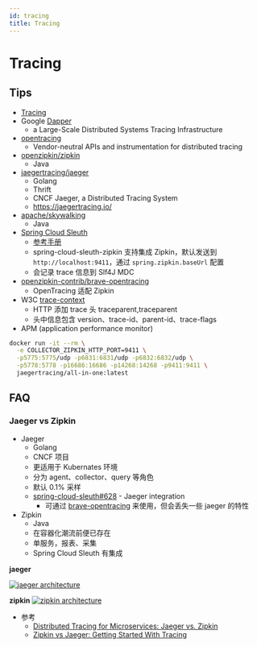 ```yaml
---
id: tracing
title: Tracing
---
```


# Tracing
## Tips
* [Tracing](https://en.wikipedia.org/wiki/Tracing_(software))
* Google [Dapper](https://research.google.com/pubs/pub36356.html)
  * a Large-Scale Distributed Systems Tracing Infrastructure
* [opentracing](http://opentracing.io/)
  * Vendor-neutral APIs and instrumentation for distributed tracing
* [openzipkin/zipkin](https://github.com/openzipkin/zipkin)
  * Java
* [jaegertracing/jaeger](https://github.com/jaegertracing/jaeger)
  * Golang
  * Thrift
  * CNCF Jaeger, a Distributed Tracing System
  * https://jaegertracing.io/
* [apache/skywalking](https://github.com/apache/incubator-skywalking)
  * Java
* [Spring Cloud Sleuth](https://spring.io/projects/spring-cloud-sleuth)
  * [参考手册](https://cloud.spring.io/spring-cloud-sleuth/reference/html/)
  * spring-cloud-sleuth-zipkin 支持集成 Zipkin，默认发送到 `http://localhost:9411`，通过 `spring.zipkin.baseUrl` 配置
  * 会记录 trace 信息到 Slf4J MDC
* [openzipkin-contrib/brave-opentracing](https://github.com/openzipkin-contrib/brave-opentracing)
  * OpenTracing 适配 Zipkin
* W3C [trace-context](https://github.com/w3c/trace-context)
  * HTTP 添加 trace 头 traceparent,traceparent
  * 头中信息包含 version、trace-id、parent-id、trace-flags
* APM (application performance monitor)


```bash
docker run -it --rm \
  -e COLLECTOR_ZIPKIN_HTTP_PORT=9411 \
  -p5775:5775/udp -p6831:6831/udp -p6832:6832/udp \
  -p5778:5778 -p16686:16686 -p14268:14268 -p9411:9411 \
  jaegertracing/all-in-one:latest
```

## FAQ
### Jaeger vs Zipkin
* Jaeger
  * Golang
  * CNCF 项目
  * 更适用于 Kubernates 环境
  * 分为 agent、collector、query 等角色
  * 默认 0.1% 采样
  * [spring-cloud-sleuth#628](https://github.com/spring-cloud/spring-cloud-sleuth/issues/628) - Jaeger integration
    * 可通过 [brave-opentracing](https://github.com/openzipkin-contrib/brave-opentracing) 来使用，但会丢失一些 jaeger 的特性
* Zipkin
  * Java
  * 在容器化潮流前便已存在
  * 单服务，报表、采集
  * Spring Cloud Sleuth 有集成

__jaeger__

[![jaeger architecture](https://www.jaegertracing.io/img/architecture-v1.png)](https://www.jaegertracing.io/docs/1.12/architecture/)

__zipkin__
[![zipkin architecture](https://zipkin.io/public/img/architecture-1.png)](https://zipkin.io/pages/architecture.html)

* 参考
  * [Distributed Tracing for Microservices: Jaeger vs. Zipkin](https://www.bizety.com/2019/01/14/distributed-tracing-for-microservices-jaeger-vs-zipkin/)
  * [Zipkin vs Jaeger: Getting Started With Tracing](https://logz.io/blog/zipkin-vs-jaeger/)
